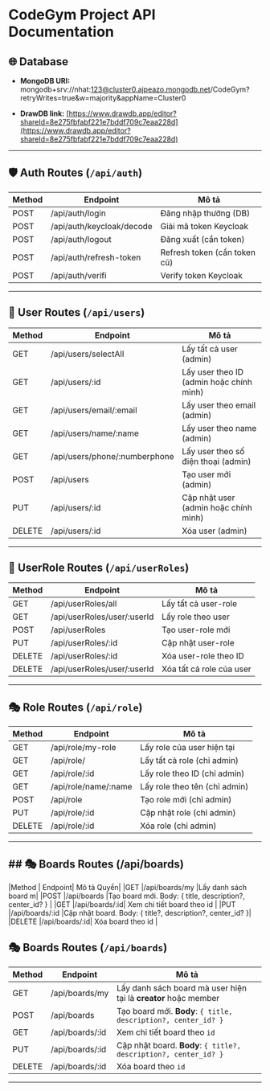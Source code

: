# CodeGym Project API Documentation

## 🌐 Database
- **MongoDB URI:**  
mongodb+srv://nhat:123@cluster0.ajpeazo.mongodb.net/CodeGym?retryWrites=true&w=majority&appName=Cluster0


- **DrawDB link:** [https://www.drawdb.app/editor?shareId=8e275fbfabf221e7bddf709c7eaa228d](https://www.drawdb.app/editor?shareId=8e275fbfabf221e7bddf709c7eaa228d)

---

## 🛡️ Auth Routes (`/api/auth`)

| Method | Endpoint                         | Mô tả |
|--------|---------------------------------|-------|
| POST   | /api/auth/login                  | Đăng nhập thường (DB) |
| POST   | /api/auth/keycloak/decode        | Giải mã token Keycloak |
| POST   | /api/auth/logout                 | Đăng xuất (cần token) |
| POST   | /api/auth/refresh-token          | Refresh token (cần token cũ) |
| POST   | /api/auth/verifi                 | Verify token Keycloak |

---

## 👤 User Routes (`/api/users`)

| Method | Endpoint                         | Mô tả |
|--------|---------------------------------|-------|
| GET    | /api/users/selectAll             | Lấy tất cả user (admin) |
| GET    | /api/users/:id                   | Lấy user theo ID (admin hoặc chính mình) |
| GET    | /api/users/email/:email          | Lấy user theo email (admin) |
| GET    | /api/users/name/:name            | Lấy user theo name (admin) |
| GET    | /api/users/phone/:numberphone    | Lấy user theo số điện thoại (admin) |
| POST   | /api/users                        | Tạo user mới (admin) |
| PUT    | /api/users/:id                   | Cập nhật user (admin hoặc chính mình) |
| DELETE | /api/users/:id                   | Xóa user (admin) |

---

## 👥 UserRole Routes (`/api/userRoles`)

| Method | Endpoint                        | Mô tả |
|--------|--------------------------------|-------|
| GET    | /api/userRoles/all              | Lấy tất cả user-role |
| GET    | /api/userRoles/user/:userId     | Lấy role theo user |
| POST   | /api/userRoles                  | Tạo user-role mới |
| PUT    | /api/userRoles/:id              | Cập nhật user-role |
| DELETE | /api/userRoles/:id              | Xóa user-role theo ID |
| DELETE | /api/userRoles/user/:userId     | Xóa tất cả role của user |

---

## 🎭 Role Routes (`/api/role`)

| Method | Endpoint                        | Mô tả |
|--------|--------------------------------|-------|
| GET    | /api/role/my-role               | Lấy role của user hiện tại |
| GET    | /api/role/                       | Lấy tất cả role (chỉ admin) |
| GET    | /api/role/:id                   | Lấy role theo ID (chỉ admin) |
| GET    | /api/role/name/:name            | Lấy role theo tên (chỉ admin) |
| POST   | /api/role                        | Tạo role mới (chỉ admin) |
| PUT    | /api/role/:id                   | Cập nhật role (chỉ admin) |
| DELETE | /api/role/:id                   | Xóa role (chỉ admin) |

---

## ## 🎭 Boards Routes (/api/boards)

|Method	 | Endpoint|	Mô tả	Quyền|
|GET	|/api/boards/my	|Lấy danh sách board m|
|POST	|/api/boards	|Tạo board mới. Body: { title, description?, center_id? }	|
|GET	|/api/boards/:id|	Xem chi tiết board theo id	|
|PUT	|/api/boards/:id	|Cập nhật board. Body: { title?, description?, center_id? }|
|DELETE	|/api/boards/:id|	Xóa board theo id	|



## 🎭 Boards Routes (`/api/boards`)

| Method | Endpoint        | Mô tả                                                           |
|--------|-----------------|-----------------------------------------------------------------|
| GET    | /api/boards/my  | Lấy danh sách board mà user hiện tại là **creator** hoặc member |
| POST   | /api/boards     | Tạo board mới. **Body**: `{ title, description?, center_id? }` |
| GET    | /api/boards/:id | Xem chi tiết board theo `id`                                   |
| PUT    | /api/boards/:id | Cập nhật board. **Body**: `{ title?, description?, center_id? }` |
| DELETE | /api/boards/:id | Xóa board theo `id`                                            |

---
